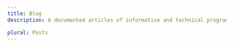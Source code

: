 ```yaml
---
title: Blog
description: A documented articles of informative and technical programming stuff thought my journey as a software developer

plural: Posts
---
```

